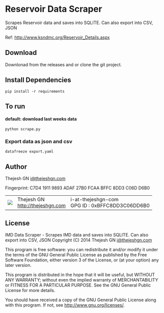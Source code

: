 # Reservoir Data Scraper #

Scrapes Reservoir data and saves into SQLITE. Can also export into CSV, JSON

Ref: http://www.ksndmc.org/Reservoir_Details.aspx

## Download ##

Downlonad from the releases and or clone the git project.


## Install Dependencies ##
`
pip install -r requirements
`

## To run ##


#### default: download last weeks data ####

`
python scrape.py
`


### Export data as json and csv ####
`
datafreeze export.yaml
`



## Author ##

Thejesh GN <i@thejeshgn.com>

Fingerprint: C7D4 1911 9893 ADAF 27B0 FCAA BFFC 8DD3 C06D D6B0

<table>
  <tr>
    <td><img src="http://www.gravatar.com/avatar/4545b2a84b0ae407abc97ad8f23cc28b?s=60"></td><td valign="middle">Thejesh GN<br><a href="http:/thejeshgn.com">http://thejeshgn.com</a></td>
    <td>i-at-thejeshgn-com <br> GPG ID :  0xBFFC8DD3C06DD6B0</td>
  </tr>
</table>


## License ##
IMD Data Scraper - Scrapes IMD data and saves into SQLITE. Can also export into CSV, JSON
Copyright (C) 2014  Thejesh GN <i@thejeshgn.com>

This program is free software: you can redistribute it and/or modify
it under the terms of the GNU General Public License as published by
the Free Software Foundation, either version 3 of the License, or
(at your option) any later version.

This program is distributed in the hope that it will be useful,
but WITHOUT ANY WARRANTY; without even the implied warranty of
MERCHANTABILITY or FITNESS FOR A PARTICULAR PURPOSE.  See the
GNU General Public License for more details.

You should have received a copy of the GNU General Public License
along with this program.  If not, see <http://www.gnu.org/licenses/>.
